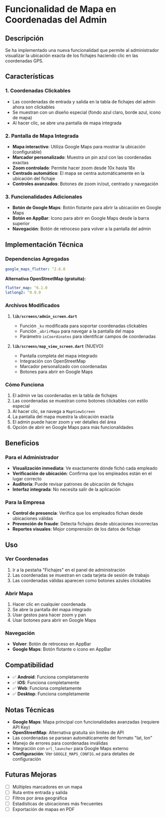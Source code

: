 # Funcionalidad de Mapa en Coordenadas del Admin

## Descripción
Se ha implementado una nueva funcionalidad que permite al administrador visualizar la ubicación exacta de los fichajes haciendo clic en las coordenadas GPS.

## Características

### 1. Coordenadas Clickables
- Las coordenadas de entrada y salida en la tabla de fichajes del admin ahora son clickables
- Se muestran con un diseño especial (fondo azul claro, borde azul, icono de mapa)
- Al hacer clic, se abre una pantalla de mapa integrada

### 2. Pantalla de Mapa Integrada
- **Mapa interactivo**: Utiliza Google Maps para mostrar la ubicación (configurable)
- **Marcador personalizado**: Muestra un pin azul con las coordenadas exactas
- **Zoom controlado**: Permite hacer zoom desde 10x hasta 18x
- **Centrado automático**: El mapa se centra automáticamente en la ubicación del fichaje
- **Controles avanzados**: Botones de zoom in/out, centrado y navegación

### 3. Funcionalidades Adicionales
- **Botón de Google Maps**: Botón flotante para abrir la ubicación en Google Maps
- **Botón en AppBar**: Icono para abrir en Google Maps desde la barra superior
- **Navegación**: Botón de retroceso para volver a la pantalla del admin

## Implementación Técnica

### Dependencias Agregadas
```yaml
google_maps_flutter: ^2.6.0
```

**Alternativa OpenStreetMap (gratuita):**
```yaml
flutter_map: ^6.1.0
latlong2: ^0.9.0
```

### Archivos Modificados
1. **`lib/screens/admin_screen.dart`**
   - Función `_kv` modificada para soportar coordenadas clickables
   - Función `_abrirMapa` para navegar a la pantalla del mapa
   - Parámetro `isCoordinates` para identificar campos de coordenadas

2. **`lib/screens/map_view_screen.dart`** (NUEVO)
   - Pantalla completa del mapa integrado
   - Integración con OpenStreetMap
   - Marcador personalizado con coordenadas
   - Botones para abrir en Google Maps

### Cómo Funciona
1. El admin ve las coordenadas en la tabla de fichajes
2. Las coordenadas se muestran como botones clickables con estilo especial
3. Al hacer clic, se navega a `MapViewScreen`
4. La pantalla del mapa muestra la ubicación exacta
5. El admin puede hacer zoom y ver detalles del área
6. Opción de abrir en Google Maps para más funcionalidades

## Beneficios

### Para el Administrador
- **Visualización inmediata**: Ve exactamente dónde fichó cada empleado
- **Verificación de ubicación**: Confirma que los empleados están en el lugar correcto
- **Auditoría**: Puede revisar patrones de ubicación de fichajes
- **Interfaz integrada**: No necesita salir de la aplicación

### Para la Empresa
- **Control de presencia**: Verifica que los empleados fichan desde ubicaciones válidas
- **Prevención de fraude**: Detecta fichajes desde ubicaciones incorrectas
- **Reportes visuales**: Mejor comprensión de los datos de fichaje

## Uso

### Ver Coordenadas
1. Ir a la pestaña "Fichajes" en el panel de administración
2. Las coordenadas se muestran en cada tarjeta de sesión de trabajo
3. Las coordenadas válidas aparecen como botones azules clickables

### Abrir Mapa
1. Hacer clic en cualquier coordenada
2. Se abre la pantalla del mapa integrado
3. Usar gestos para hacer zoom y pan
4. Usar botones para abrir en Google Maps

### Navegación
- **Volver**: Botón de retroceso en AppBar
- **Google Maps**: Botón flotante o icono en AppBar

## Compatibilidad
- ✅ **Android**: Funciona completamente
- ✅ **iOS**: Funciona completamente  
- ✅ **Web**: Funciona completamente
- ✅ **Desktop**: Funciona completamente

## Notas Técnicas
- **Google Maps**: Mapa principal con funcionalidades avanzadas (requiere API Key)
- **OpenStreetMap**: Alternativa gratuita sin límites de API
- Las coordenadas se parsean automáticamente del formato "lat, lon"
- Manejo de errores para coordenadas inválidas
- Integración con `url_launcher` para Google Maps externo
- **Configuración**: Ver `GOOGLE_MAPS_CONFIG.md` para detalles de configuración

## Futuras Mejoras
- [ ] Múltiples marcadores en un mapa
- [ ] Ruta entre entrada y salida
- [ ] Filtros por área geográfica
- [ ] Estadísticas de ubicaciones más frecuentes
- [ ] Exportación de mapas en PDF
